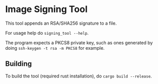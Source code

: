 # Image Signing Tool

This tool appends an RSA/SHA256 signature to a file.

For usage help do `signing_tool --help`.

The program expects a PKCS8 private key, such as ones generated by doing `ssh-keygen -t rsa -m PKCS8` for example.

## Building

To build the tool (required rust installation), do `cargo build --release`.
